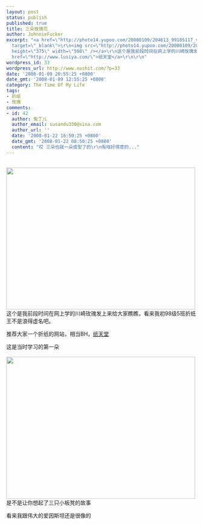 ```yaml
---
layout: post
status: publish
published: true
title: 三朵玫瑰花
author: JohnnieFucker
excerpt: "<a href=\"http://photo14.yupoo.com/20080109/204613_99185117_vzpiczdq.jpg\"
  target=\"_blank\">\r\n<img src=\"http://photo14.yupoo.com/20080109/204613_99185117.jpg\"
  height=\"375\" width=\"500\" /></a>\r\n这个是我前段时间在网上学的川崎玫瑰发上来给大家瞧瞧，看来我初98级5班折纸王不是浪得虚名吧。\r\n\r\n推荐大家一个折纸的网站，相当BH，<a
  href=\"http://www.lusiya.com/\">纸天堂</a>\r\n\r\n"
wordpress_id: 33
wordpress_url: http://www.oushit.com/?p=33
date: '2008-01-09 20:55:25 +0800'
date_gmt: '2008-01-09 12:55:25 +0800'
category: The Time Of My Life
tags:
- 折纸
- 玫瑰
comments:
- id: 42
  author: 兔丁儿
  author_email: susandu330@sina.com
  author_url: ''
  date: '2008-01-22 16:50:25 +0800'
  date_gmt: '2008-01-22 08:50:25 +0800'
  content: "哎 三朵也就一朵成型了的\r\n有啥好得意的..."
---
```

<p><a href="http://photo14.yupoo.com/20080109/204613_99185117_vzpiczdq.jpg" target="_blank"><br />
<img src="http://photo14.yupoo.com/20080109/204613_99185117.jpg" height="375" width="500" /></a><br />
这个是我前段时间在网上学的川崎玫瑰发上来给大家瞧瞧，看来我初98级5班折纸王不是浪得虚名吧。</p>
<p>推荐大家一个折纸的网站，相当BH，<a href="http://www.lusiya.com/">纸天堂</a></p>
<p><!--break--><a id="more-33"></a></p>
<p>这是当时学习的第一朵<br />
<a href="http://photo14.yupoo.com/20080109/204620_876834536_jvvmmpsu.jpg" target="_blank"><br />
<img src="http://photo14.yupoo.com/20080109/204620_876834536.jpg" height="375" width="500" /></a><br />
是不是让你想起了三只小板凳的故事</p>
<p>看来我跟伟大的爱因斯坦还是很像的</p>
